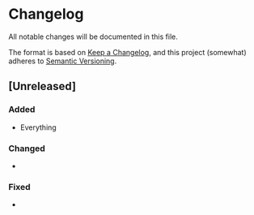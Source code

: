 # Changelog
All notable changes will be documented in this file.

The format is based on [Keep a Changelog](https://keepachangelog.com/en/1.0.0/),
and this project (somewhat) adheres to [Semantic Versioning](https://semver.org/spec/v2.0.0.html).

## [Unreleased]
### Added
- Everything
### Changed
- 
### Fixed
- 